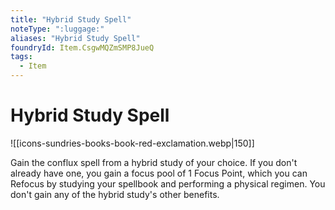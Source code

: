 ```yaml
---
title: "Hybrid Study Spell"
noteType: ":luggage:"
aliases: "Hybrid Study Spell"
foundryId: Item.CsgwMQZmSMP8JueQ
tags:
  - Item
---
```


# Hybrid Study Spell
![[icons-sundries-books-book-red-exclamation.webp|150]]

Gain the conflux spell from a hybrid study of your choice. If you don't already have one, you gain a focus pool of 1 Focus Point, which you can Refocus by studying your spellbook and performing a physical regimen. You don't gain any of the hybrid study's other benefits.
